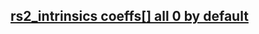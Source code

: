 ## [rs2_intrinsics coeffs[] all 0 by default](https://github.com/IntelRealSense/librealsense/issues/1430)

